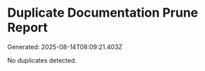 # Duplicate Documentation Prune Report

Generated: 2025-08-14T08:09:21.403Z

No duplicates detected.
